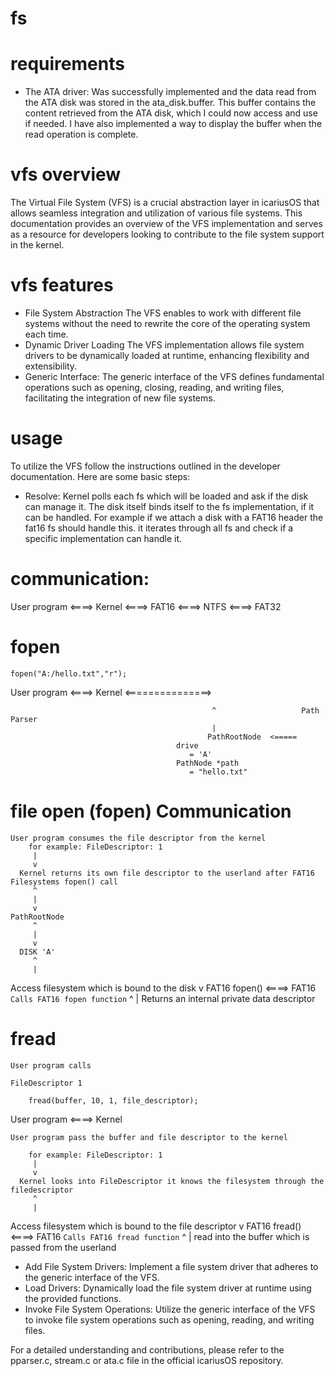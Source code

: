 # fs

# requirements

* The ATA driver: Was successfully implemented and the data read from the ATA disk was stored in the ata_disk.buffer. This buffer contains the content retrieved from the ATA disk, which I could now access and use if needed. I have also implemented a way to display the buffer when the read operation is complete.

# vfs overview

The Virtual File System (VFS) is a crucial abstraction layer in icariusOS that allows seamless integration and utilization of various file systems. This documentation provides an overview of the VFS implementation and serves as a resource for developers looking to contribute to the file system support in the kernel.

# vfs features

* File System Abstraction
    The VFS enables to work with different file systems without the need to rewrite the core of the operating system each time.
* Dynamic Driver Loading
    The VFS implementation allows file system drivers to be dynamically loaded at runtime, enhancing flexibility and extensibility.
* Generic Interface: 
    The generic interface of the VFS defines fundamental operations such as opening, closing, reading, and writing files, facilitating the integration of new file systems.

# usage

To utilize the VFS follow the instructions outlined in the developer documentation. Here are some basic steps:

* Resolve: Kernel polls each fs which will be loaded and ask if the disk can manage it. The disk itself binds itself to the fs implementation, if it can be handled.
For example if we attach a disk with a FAT16 header the fat16 fs should handle this. it iterates through all fs and check if a specific implementation can handle it.

# communication:

User program <====> 
                    Kernel  <====> FAT16
                            <====> NTFS
                            <====> FAT32

# fopen

    fopen("A:/hello.txt","r");

   User program             <====>          Kernel            <===============>  
   
                                                 ^                   Path Parser 
                                                 |
                                                PathRootNode  <=====
                                         drive 
                                            = 'A'
                                         PathNode *path 
                                            = "hello.txt"

                            
# file open (fopen) Communication

    User program consumes the file descriptor from the kernel
        for example: FileDescriptor: 1
         |
         v
      Kernel returns its own file descriptor to the userland after FAT16 Filesystems fopen() call
         ^
         |
         v
    PathRootNode
         ^
         |
         v
      DISK 'A'
         ^
         |
   Access filesystem which is bound to the disk
         v
    FAT16 fopen() <====> FAT16    `Calls FAT16 fopen function`
         ^
         |
Returns an internal private data descriptor

# fread

    User program calls 

    FileDescriptor 1

        fread(buffer, 10, 1, file_descriptor);

   User program             <====>          Kernel 

    User program pass the buffer and file descriptor to the kernel

        for example: FileDescriptor: 1
         |
         v
      Kernel looks into FileDescriptor it knows the filesystem through the filedescriptor
         ^
         |
   Access filesystem which is bound to the file descriptor
         v
    FAT16 fread() <====> FAT16    `Calls FAT16 fread function`
         ^
         |
    read into the buffer which is passed from the userland
                  
* Add File System Drivers: Implement a file system driver that adheres to the generic interface of the VFS.
* Load Drivers: Dynamically load the file system driver at runtime using the provided functions.
* Invoke File System Operations: Utilize the generic interface of the VFS to invoke file system operations such as opening, reading, and writing files.

For a detailed understanding and contributions, please refer to the pparser.c, stream.c or ata.c file in the official icariusOS repository.